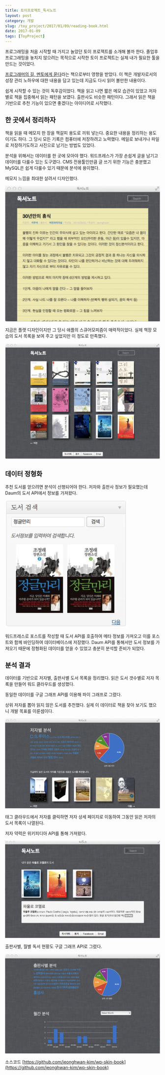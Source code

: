 ```yaml
---
title: 토이프로젝트_독서노트
layout: post
category: 개발
slug: /toy_project/2017/01/09/reading-book.html
date: 2017-01-09
tags: [ToyProject]
---
```


프로그래밍을 처음 시작할 때 가지고 놀았던 토이 프로젝트를 소개해 볼까 한다.
졸업후 프로그래밍을 놓치지 않으려는 목적으로 시작한 토이 프로젝트는 실제 내가 필요한 툴을 만드는 것이었다.

[프로그래머의 길, 멘토에게 묻다](http://www.yes24.com/24/Goods/4045732?Acode=101)라는 책으로부터 영향을 받았다.
이 책은 개발자로서의 성장 관리 노하우에 대한 내용을 담고 있는데 지금도 다시 읽어 볼만한 내용이다.

쉽게 시작할 수 있는 것이 독후감이었다.
책을 읽고 나면 짧은 메모 습관이 있었고 저자별로 책을 집중해서 읽는 패턴을 보였다.
출판사도 비슷한 패턴이다. 그래서 읽은 책을 기반으로 추천 기능이 있으면 좋겠다는 아이디어로 시작했다.

## 한 곳에서 정리하자

책을 읽을 때 메모지 한 장을 책갈피 용도로 끼워 넣는다. 중요한 내용을 정리하는 용도이기도 하다.
그 당시 모든 기록은 컴퓨터에 저장하려고 노력했다. 메일로 보내거나 파일로 저장하기도하고 사진으로 남기는 방법도 있었다.

분석을 위해서는 데이터를 한 곳에 모아야 했다. 워드프레스가 가장 손쉽게 글을 남기고 데이터를 다룰수 있는 도구였다.
CMS 전용툴인만큼 글 쓰기 위한 기능은 충분했고 MySQL은 쉽게 다룰수 있기 때문에 분석에 용이했다.

메모지 느낌을 최대한 살려서 디자인했다.

![](/assets/imgs/2017/reading-book-1.png)

지금은 플랫 디자인이지만 그 당시 애플의 스큐어모피즘이 매력적이었다. 실제 책장 모습의 도서 목록을 보여 주고 싶었지만 이 정도로 만족했다.

![](/assets/imgs/2017/reading-book-2.png)

## 데이터 정형화

추천 도서를 얻으려면 분석이 선행되어야 한다. 저자와 출판사 정보가 필요했는데 Daum의 도서 API에서 정보를 가져왔다.

![](/assets/imgs/2017/reading-book-3.png)

워드프레스로 포스트를 작성할 때 도서 API를 호출하여 메타 정보를 가져오고 이를 포스트와 함께 바인딩하여 데이터베이스에 저장했다.
Daum API를 통해서만 도서 정보를 가져오기 때문에 정형화된 데이터를 얻을 수 있었고 충분히 분석할 준비가 되었다.

## 분석 결과

데이터를 기반으로 저자별, 출판사별 도서 목록을 정리했다. 읽은 도서 갯수별로 저자 목록을 만들어 워드 클라우드를 생성했다.

동일한 데이터를 구글 그래프 API를 이용해 파이 그래프로 그렸다.

상위 저자를 뽑아 읽지 않은 도서를 추천했다. 실제 이 데이터로 책을 찾아 보기도 했으니 개발 목표를 이룬셈이다.

![](/assets/imgs/2017/reading-book-4.png)

태그 클라우드에서 저자를 클릭하면 저자 상세 페이지로 이동하여 그동안 읽은 저자의 도서 목록이 나열된다.

저자 약력은 위키피디아 API를 통해 가져왔다.

![](/assets/imgs/2017/reading-book-5.png)

출판사별, 월별 독서 현황도 구글 그래프 API로 그렸다.

![](/assets/imgs/2017/reading-book-6.png)

소스코드 [https://github.com/jeonghwan-kim/wp-skin-book](https://github.com/jeonghwan-kim/wp-skin-book)
